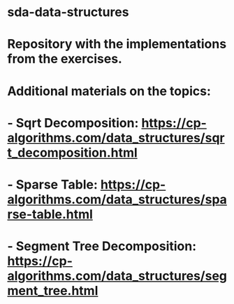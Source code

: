 # sda-data-structures

# Repository with the implementations from the exercises.

# Additional materials on the topics:

# - Sqrt Decomposition: https://cp-algorithms.com/data_structures/sqrt_decomposition.html

# - Sparse Table: https://cp-algorithms.com/data_structures/sparse-table.html

# - Segment Tree Decomposition: https://cp-algorithms.com/data_structures/segment_tree.html
